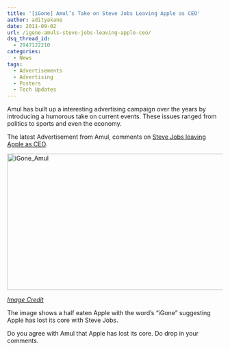 ```yaml
---
title: '[iGone] Amul’s Take on Steve Jobs Leaving Apple as CEO'
author: adityakane
date: 2011-09-02
url: /igone-amuls-steve-jobs-leaving-apple-ceo/
dsq_thread_id:
  - 2947122210
categories:
  - News
tags:
  - Advertisements
  - Advertising
  - Posters
  - Tech Updates
---
```

Amul has built up a interesting advertising campaign over the years by introducing a humorous take on current events. These issues ranged from politics to sports and even the economy.

The latest Advertisement from Amul, comments on [Steve Jobs leaving Apple as CEO][1].

[<img class="wp-image-50460" style="padding-left: 0px;padding-right: 0px;padding-top: 0px;border: 0px" src="http://cdn.devilsworkshop.org/files/2011/09/iGone_Amul_thumb.jpg" alt="iGone_Amul" width="620" height="319" border="0" />][2]

*<a href="http://advertisingkakamaal.blogspot.com/2011/08/amuls-take-on-steve-jobs-exit.html" onclick="_gaq.push(['_trackEvent', 'outbound-article', 'http://advertisingkakamaal.blogspot.com/2011/08/amuls-take-on-steve-jobs-exit.html', 'Image Credit']);" >Image Credit</a>*

The image shows a half eaten Apple with the word&#8217;s “iGone” suggesting Apple has lost its core with Steve Jobs.

Do you agree with Amul that Apple has lost its core. Do drop in your comments.

 [1]: http://devilsworkshop.org/apple-loses-colossus-steve-jobs-quits-ceo/
 [2]: http://cdn.devilsworkshop.org/files/2011/09/iGone_Amul.jpg
